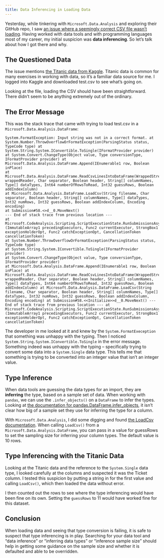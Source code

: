 ```yaml
---
title: Data Inferencing in Loading Data
---
```


Yesterday, while tinkering with `Microsoft.Data.Analysis` and exploring their GitHub repo, I saw [an issue where a seemingly correct CSV file wasn’t loading](https://github.com/dotnet/machinelearning/issues/5884). Having worked with data tools and with programming languages most of my career, my initial suspicion was **data inferencing**. So let’s talk about how I got there and why.

## The Questioned Data

The issue mentions [the Titanic data from Kaggle](https://www.kaggle.com/c/titanic/data?select=test.csv). Titanic data is common for many exercises in working with data, so it’s a familiar data source for me. I logged into Kaggle and downloaded test.csv to see what’s going on.

Looking at the file, loading the CSV should have been straightforward. There didn’t seem to be anything extremely out of the ordinary.

## The Error Message

This was the stack trace that came with trying to load test.csv in a `Microsoft.Data.Analysis.DataFrame`:

```
System.FormatException: Input string was not in a correct format. at System.Number.ThrowOverflowOrFormatException(ParsingStatus status, TypeCode type) at System.String.System.IConvertible.ToSingle(IFormatProvider provider) at System.Convert.ChangeType(Object value, Type conversionType, IFormatProvider provider) at Microsoft.Data.Analysis.DataFrame.Append(IEnumerable1 row, Boolean inPlace)
at Microsoft.Data.Analysis.DataFrame.ReadCsvLinesIntoDataFrame(WrappedStreamReaderOrStringReader wrappedReader, Char separator, Boolean header, String[] columnNames, Type[] dataTypes, Int64 numberOfRowsToRead, Int32 guessRows, Boolean addIndexColumn)
at Microsoft.Data.Analysis.DataFrame.LoadCsv(String filename, Char separator, Boolean header, String[] columnNames, Type[] dataTypes, Int32 numRows, Int32 guessRows, Boolean addIndexColumn, Encoding encoding)
at Submission#58.<>d__0.MoveNext()
--- End of stack trace from previous location ---
at Microsoft.CodeAnalysis.Scripting.ScriptExecutionState.RunSubmissionsAsync[TResult](ImmutableArray1 precedingExecutors, Func2 currentExecutor, StrongBox1 exceptionHolderOpt, Func2 catchExceptionOpt, CancellationToken cancellationToken)
at System.Number.ThrowOverflowOrFormatException(ParsingStatus status, TypeCode type)
at System.String.System.IConvertible.ToSingle(IFormatProvider provider)
at System.Convert.ChangeType(Object value, Type conversionType, IFormatProvider provider)
at Microsoft.Data.Analysis.DataFrame.Append(IEnumerable1 row, Boolean inPlace) at Microsoft.Data.Analysis.DataFrame.ReadCsvLinesIntoDataFrame(WrappedStreamReaderOrStringReader wrappedReader, Char separator, Boolean header, String[] columnNames, Type[] dataTypes, Int64 numberOfRowsToRead, Int32 guessRows, Boolean addIndexColumn) at Microsoft.Data.Analysis.DataFrame.LoadCsv(String filename, Char separator, Boolean header, String[] columnNames, Type[] dataTypes, Int32 numRows, Int32 guessRows, Boolean addIndexColumn, Encoding encoding) at Submission#58.<<Initialize>>d__0.MoveNext() --- End of stack trace from previous location --- at Microsoft.CodeAnalysis.Scripting.ScriptExecutionState.RunSubmissionsAsync[TResult](ImmutableArray1 precedingExecutors, Func2 currentExecutor, StrongBox1 exceptionHolderOpt, Func2 catchExceptionOpt, CancellationToken cancellationToken)
```

The developer in me looked at it and knew by the `System.FormatExeception` that something was unhappy with the typing. Then I noticed `System.String.System.IConvertible.ToSingle` in the error message. Something indeed was unhappy with the typing – specifically trying to convert some data into a `System.Single` data type. This tells me that something is trying to be converted into an integer value that isn’t an integer value.

## Type Inference

When data tools are guessing the data types for an import, they are **inferring** the type, based on a sample set of data. When working with `pandas`, we can use the `.infer_objects()` on a `DataFrame` to infer the types. Looking at [the documentation for pandas.DataFrame.infer_objects](https://pandas.pydata.org/pandas-docs/stable/reference/api/pandas.DataFrame.infer_objects.html), it isn’t clear how big of a sample set they use for inferring the type for a column.

With `Microsoft.Data.Analysis`, I did some digging and found [the LoadCsv documentation](https://docs.microsoft.com/en-us/dotnet/api/microsoft.data.analysis.dataframe.loadcsv?view=ml-dotnet-preview#Microsoft_Data_Analysis_DataFrame_LoadCsv_System_String_System_Char_System_Boolean_System_String___System_Type___System_Int32_System_Int32_System_Boolean_System_Text_Encoding_). When calling `LoadCsv()` from a `Microsoft.Data.Analysis.DataFrame`, you can pass in a value for guessRows to set the sampling size for inferring your column types. The default value is 10 rows.

## Type Inferencing with the Titanic Data

Looking at the Titanic data and the reference to the `System.Single` data type, I looked carefully at the columns and suspected it was the Ticket column. I tested this suspicion by putting a string in for the first value and calling `LoadCsv()`, which then loaded the data without error.

I then counted out the rows to see where the type inferencing would have been fine on its own. Setting the `guessRows` to 11 would have worked fine for this dataset.

## Conclusion

When loading data and seeing that type conversion is failing, it is safe to suspect that type inferencing is in play. Searching for your data tool and “data inference” or “inferring data types” or “inference sample size” should help in getting some guidance on the sample size and whether it is defaulted and able to be overridden.